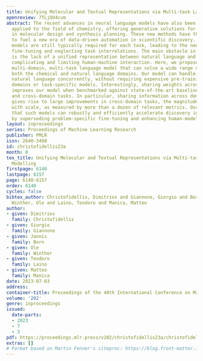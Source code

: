 ```yaml
---
title: Unifying Molecular and Textual Representations via Multi-task Language Modelling
openreview: 7TLjOO4cvm
abstract: The recent advances in neural language models have also been successfully
  applied to the field of chemistry, offering generative solutions for classical problems
  in molecular design and synthesis planning. These new methods have the potential
  to fuel a new era of data-driven automation in scientific discovery. However, specialized
  models are still typically required for each task, leading to the need for problem-specific
  fine-tuning and neglecting task interrelations. The main obstacle in this field
  is the lack of a unified representation between natural language and chemical representations,
  complicating and limiting human-machine interaction. Here, we propose the first
  multi-domain, multi-task language model that can solve a wide range of tasks in
  both the chemical and natural language domains. Our model can handle chemical and
  natural language concurrently, without requiring expensive pre-training on single
  domains or task-specific models. Interestingly, sharing weights across domains remarkably
  improves our model when benchmarked against state-of-the-art baselines on single-domain
  and cross-domain tasks. In particular, sharing information across domains and tasks
  gives rise to large improvements in cross-domain tasks, the magnitude of which increase
  with scale, as measured by more than a dozen of relevant metrics. Our work suggests
  that such models can robustly and efficiently accelerate discovery in physical sciences
  by superseding problem-specific fine-tuning and enhancing human-model interactions.
layout: inproceedings
series: Proceedings of Machine Learning Research
publisher: PMLR
issn: 2640-3498
id: christofidellis23a
month: 0
tex_title: Unifying Molecular and Textual Representations via Multi-task Language
  Modelling
firstpage: 6140
lastpage: 6157
page: 6140-6157
order: 6140
cycles: false
bibtex_author: Christofidellis, Dimitrios and Giannone, Giorgio and Born, Jannis and
  Winther, Ole and Laino, Teodoro and Manica, Matteo
author:
- given: Dimitrios
  family: Christofidellis
- given: Giorgio
  family: Giannone
- given: Jannis
  family: Born
- given: Ole
  family: Winther
- given: Teodoro
  family: Laino
- given: Matteo
  family: Manica
date: 2023-07-03
address: 
container-title: Proceedings of the 40th International Conference on Machine Learning
volume: '202'
genre: inproceedings
issued:
  date-parts:
  - 2023
  - 7
  - 3
pdf: https://proceedings.mlr.press/v202/christofidellis23a/christofidellis23a.pdf
extras: []
# Format based on Martin Fenner's citeproc: https://blog.front-matter.io/posts/citeproc-yaml-for-bibliographies/
---
```

